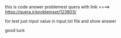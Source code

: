 this is code answer problemest quera with link ====> https://quera.ir/problemset/123803/

for test just input value in input.txt file and show answer 

good luck
